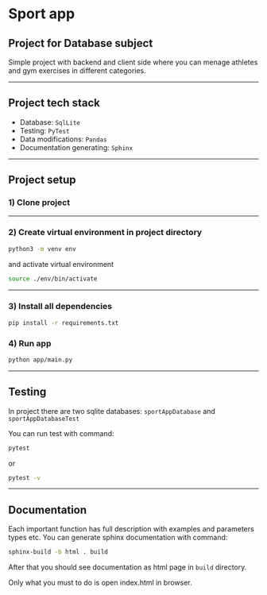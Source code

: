 # Sport app
## Project for Database subject
Simple project with backend and client side where you can menage athletes and gym exercises in different categories.

---

## Project tech stack

- Database: ```SqlLite```
- Testing: ```PyTest```
- Data modifications: ```Pandas```
- Documentation generating: ```Sphinx```

---

## Project setup

### 1) Clone project

---

### 2) Create virtual environment in project directory

```sh
python3 -m venv env
```

and activate virtual environment

```sh
source ./env/bin/activate
```

---

### 3) Install all dependencies

```sh
pip install -r requirements.txt
```

### 4) Run app

```sh
python app/main.py
```

---

## Testing

In project there are two sqlite databases: ```sportAppDatabase``` and ```sportAppDatabaseTest```

You can run test with command:

```sh
pytest
```
or

```sh
pytest -v
```

---

## Documentation

Each important function has full description with examples and parameters types etc. You can generate sphinx documentation with command:

```sh
sphinx-build -b html . build
```

After that you should see documentation as html page in ```build``` directory.

Only what you must to do is open index.html in browser.
